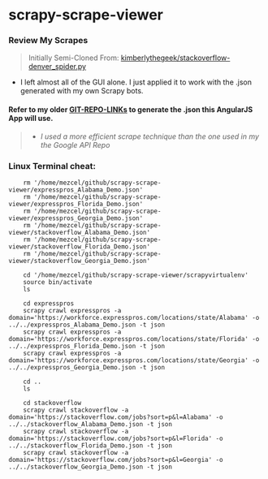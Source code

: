 # scrapy-scrape-viewer

### Review My Scrapes

> Initially Semi-Cloned From: [kimberlythegeek/stackoverflow-denver_spider.py](https://github.com/kimberlythegeek/scrapy-project/blob/master/tutorial/spiders/stackoverflow-denver_spider.py)

* I left almost all of the GUI alone. I just applied it to work with the .json generated with my own Scrapy bots.

#### Refer to my older  [GIT-REPO-LINKs](https://github.com/mezcel/googlemaps-api-helloworld) to generate the .json this AngularJS App will use.

> * <i> I used a more efficient scrape technique than the one used in my the Google API Repo </i>

### Linux Terminal cheat:

```
    rm '/home/mezcel/github/scrapy-scrape-viewer/expresspros_Alabama_Demo.json'
    rm '/home/mezcel/github/scrapy-scrape-viewer/expresspros_Florida_Demo.json'
    rm '/home/mezcel/github/scrapy-scrape-viewer/expresspros_Georgia_Demo.json'
    rm '/home/mezcel/github/scrapy-scrape-viewer/stackoverflow_Alabama_Demo.json'
    rm '/home/mezcel/github/scrapy-scrape-viewer/stackoverflow_Florida_Demo.json'
    rm '/home/mezcel/github/scrapy-scrape-viewer/stackoverflow_Georgia_Demo.json'

    cd '/home/mezcel/github/scrapy-scrape-viewer/scrapyvirtualenv'
    source bin/activate
    ls

    cd expresspros
    scrapy crawl expresspros -a domain='https://workforce.expresspros.com/locations/state/Alabama' -o ../../expresspros_Alabama_Demo.json -t json
    scrapy crawl expresspros -a domain='https://workforce.expresspros.com/locations/state/Florida' -o ../../expresspros_Florida_Demo.json -t json
    scrapy crawl expresspros -a domain='https://workforce.expresspros.com/locations/state/Georgia' -o ../../expresspros_Georgia_Demo.json -t json

    cd ..
    ls

    cd stackoverflow
    scrapy crawl stackoverflow -a domain='https://stackoverflow.com/jobs?sort=p&l=Alabama' -o ../../stackoverflow_Alabama_Demo.json -t json
    scrapy crawl stackoverflow -a domain='https://stackoverflow.com/jobs?sort=p&l=Florida' -o ../../stackoverflow_Florida_Demo.json -t json
    scrapy crawl stackoverflow -a domain='https://stackoverflow.com/jobs?sort=p&l=Georgia' -o ../../stackoverflow_Georgia_Demo.json -t json

```
